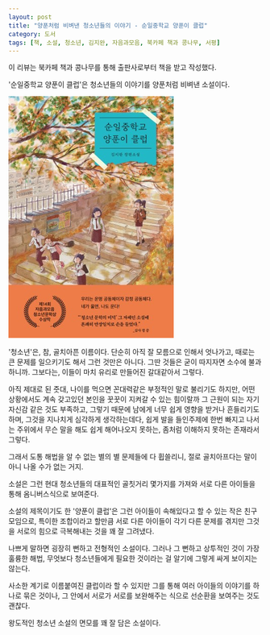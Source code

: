 ```yaml
---
layout: post
title: "양푼처럼 비벼낸 청소년들의 이야기 - 순일중학교 양푼이 클럽"
category: 도서
tags: [책, 소설, 청소년, 김지완, 자음과모음, 북카페 책과 콩나무, 서평]
---
```


<div class="im im-info">
이 리뷰는 북카페 책과 콩나무를 통해 출판사로부터 책을 받고 작성했다.
</div>



'순일중학교 양푼이 클럽'은
청소년들의 이야기를 양푼처럼 비벼낸 소설이다.

![표지](/images/book/sunil-middle-school-stainless-bowl-club-book.jpg)

'청소년'은, 참, 골치아픈 이름이다.
단순히 아직 잘 모름으로 인해서 엇나가고,
때로는 큰 문제를 일으키기도 해서 그런 것만은 아니다.
그딴 것들은 굳이 따지자면 소수에 불과하니까.
그보다는, 이들이 마치 유리로 만들어진 갈대같아서 그렇다.

아직 제대로 된 줏대,
나이를 먹으면 꼰대력같은 부정적인 말로 불리기도 하지만,
어떤 상황에서도 계속 갖고있던 본인을 꿋꿋이 지켜갈 수 있는 힘이랄까
그 근원이 되는 자기 자신감 같은 것도 부족하고,
그렇기 때문에 남에게 너무 쉽게 영향을 받거나 흔들리기도 하며,
그것을 지나치게 심각하게 생각하는데다,
쉽게 발을 들인주제에 한번 빠지고 나서는 주위에서 무슨 말을 해도 쉽게 해어나오지 못하는,
좀처럼 이해하지 못하는 존재라서 그렇다.

그래서 도통 해법을 알 수 없는 별의 별 문제들에 다 휩쓸리니,
절로 골치아프다는 말이 아니 나올 수가 없는 거지.

소설은 그런 현대 청소년들의 대표적인 골칫거리 몇가지를 가져와
서로 다른 아이들을 통해 옴니버스식으로 보여준다.

소설의 제목이기도 한 '양푼이 클럽'은
그런 아이들이 속해있다고 할 수 있는 작은 친구 모임으로,
특이한 조합이라고 할만큼 서로 다른 아이들이
각기 다른 문제를 겪지만
그것을 서로의 힘으로 극복해내는 것을 꽤 잘 그려냈다.

나쁘게 말하면 굉장히 뻔하고 전형적인 소설이다.
그러나 그 뻔하고 상투적인 것이
가장 훌륭한 해법, 무엇보다 청소년들에게 필요한 것이라는 걸 알기에
그렇게 싸게 보이지는 않는다.

사소한 계기로 이름붙여진 클럽이라 할 수 있지만
그를 통해 여러 아이들의 이야기를 하나로 묶은 것이나,
그 안에서 서로가 서로를 보완해주는 식으로 선순환을 보여주는 것도 괜찮다.

왕도적인 청소년 소설의 면모를 꽤 잘 담은 소설이다.
